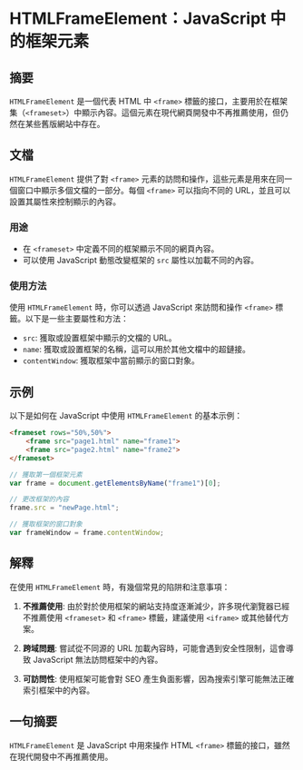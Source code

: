 <!--
Meta Description: # HTMLFrameElement：JavaScript 中的框架元素 ## 摘要 `HTMLFrameElement` 是一個代表 HTML 中 `<frame>` 標籤的接口，主要用於在框架集（`<frameset>`）中顯示內容。這個元素在現代網頁開發中不再推薦使用，但仍然在某些舊版網站中存...
Meta Keywords: frame, htmlframeelement, javascript, html, frameset
-->

# HTMLFrameElement：JavaScript 中的框架元素

## 摘要
`HTMLFrameElement` 是一個代表 HTML 中 `<frame>` 標籤的接口，主要用於在框架集（`<frameset>`）中顯示內容。這個元素在現代網頁開發中不再推薦使用，但仍然在某些舊版網站中存在。

## 文檔
`HTMLFrameElement` 提供了對 `<frame>` 元素的訪問和操作，這些元素是用來在同一個窗口中顯示多個文檔的一部分。每個 `<frame>` 可以指向不同的 URL，並且可以設置其屬性來控制顯示的內容。

### 用途
- 在 `<frameset>` 中定義不同的框架顯示不同的網頁內容。
- 可以使用 JavaScript 動態改變框架的 `src` 屬性以加載不同的內容。

### 使用方法
使用 `HTMLFrameElement` 時，你可以透過 JavaScript 來訪問和操作 `<frame>` 標籤。以下是一些主要屬性和方法：

- `src`: 獲取或設置框架中顯示的文檔的 URL。
- `name`: 獲取或設置框架的名稱，這可以用於其他文檔中的超鏈接。
- `contentWindow`: 獲取框架中當前顯示的窗口對象。

## 示例
以下是如何在 JavaScript 中使用 `HTMLFrameElement` 的基本示例：

```html
<frameset rows="50%,50%">
    <frame src="page1.html" name="frame1">
    <frame src="page2.html" name="frame2">
</frameset>
```

```javascript
// 獲取第一個框架元素
var frame = document.getElementsByName("frame1")[0];

// 更改框架的內容
frame.src = "newPage.html";

// 獲取框架的窗口對象
var frameWindow = frame.contentWindow;
```

## 解釋
在使用 `HTMLFrameElement` 時，有幾個常見的陷阱和注意事項：

1. **不推薦使用**: 由於對於使用框架的網站支持度逐漸減少，許多現代瀏覽器已經不推薦使用 `<frameset>` 和 `<frame>` 標籤，建議使用 `<iframe>` 或其他替代方案。
   
2. **跨域問題**: 嘗試從不同源的 URL 加載內容時，可能會遇到安全性限制，這會導致 JavaScript 無法訪問框架中的內容。

3. **可訪問性**: 使用框架可能會對 SEO 產生負面影響，因為搜索引擎可能無法正確索引框架中的內容。

## 一句摘要
`HTMLFrameElement` 是 JavaScript 中用來操作 HTML `<frame>` 標籤的接口，雖然在現代開發中不再推薦使用。